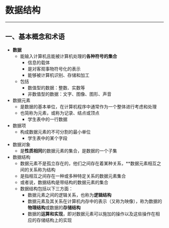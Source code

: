 # 数据结构

---









##  一、基本概念和术语

- **数据**
  - 能输入计算机且能被计算机处理的**各种符号的集合**
    - 信息的载体
    - 是对客观事物符号化的表示
    - 能够被计算机识别、存储和加工
  - 包括
    - 数值型的数据：整数、实数等
    - 非数值型的数据：文字、图像、图形、声音
- 数据元素
  - 是数据的基本单位，在计算机程序中通常作为一个整体进行考虑和处理
  - 也简称为元素，或称为记录、结点或顶点
    - 学生表中的一行数据 
- 数据项
  - 构成数据元素的不可分割的最小单位
    - 学生表中的某个字段
- 数据对象
  - 是**性质相同**的数据元素的集合，是数据的一个子集
- 数据结构
  - 数据元素不是孤立存在的，他们之间存在着某种关系，**数据元素相互之间的关系称为结构
  - 是指相互之间存在一种或多种特定关系的数据元素集合
  - 或者说，数据结构是带结构的数据元素的集合
  - 数据结构包括以下三方面：
    - 数据元素之间的逻辑关系，也称为**逻辑结构**
    - 数据元素及其关系在计算机内存中的表示（又称为映像），称为数据的**物理结构**或数据的**存储结构**
    - 数据的**运算和实现**，即对数据元素可以施加的操作以及这些操作在相应的存储结构上的实现

